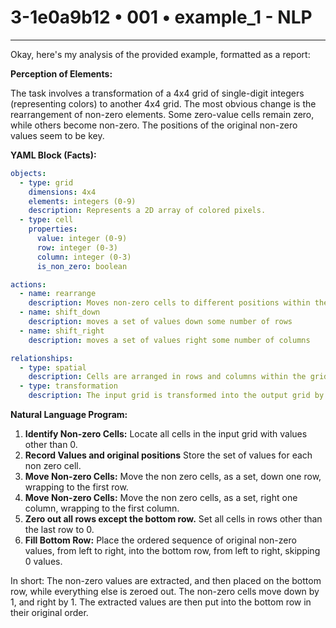# 3-1e0a9b12 • 001 • example_1 - NLP

---
Okay, here's my analysis of the provided example, formatted as a report:

**Perception of Elements:**

The task involves a transformation of a 4x4 grid of single-digit integers (representing colors) to another 4x4 grid. The most obvious change is the rearrangement of non-zero elements. Some zero-value cells remain zero, while others become non-zero. The positions of the original non-zero values seem to be key.

**YAML Block (Facts):**



```yaml
objects:
  - type: grid
    dimensions: 4x4
    elements: integers (0-9)
    description: Represents a 2D array of colored pixels.
  - type: cell
    properties:
      value: integer (0-9)
      row: integer (0-3)
      column: integer (0-3)
      is_non_zero: boolean

actions:
  - name: rearrange
    description: Moves non-zero cells to different positions within the grid.
  - name: shift_down
    description: moves a set of values down some number of rows
  - name: shift_right
    description: moves a set of values right some number of columns

relationships:
  - type: spatial
    description: Cells are arranged in rows and columns within the grid.
  - type: transformation
    description: The input grid is transformed into the output grid by rearranging cells.

```



**Natural Language Program:**

1.  **Identify Non-zero Cells:** Locate all cells in the input grid with values other than 0.
2.  **Record Values and original positions** Store the set of values for each non zero cell.
3.  **Move Non-zero Cells:** Move the non zero cells, as a set, down one row, wrapping to the first row.
4. **Move Non-zero Cells:** Move the non zero cells, as a set, right one column, wrapping to the first column.
5. **Zero out all rows except the bottom row.** Set all cells in rows other than the last row to 0.
6.  **Fill Bottom Row:** Place the ordered sequence of original non-zero values, from left to right, into the bottom row, from left to right, skipping 0 values.

In short: The non-zero values are extracted, and then placed on the bottom row, while everything else is zeroed out. The non-zero cells move down by 1, and right by 1. The extracted values are then put into the bottom row in their original order.

